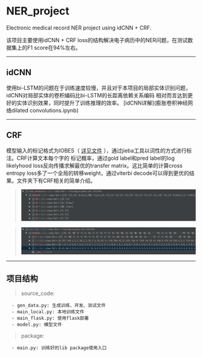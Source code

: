 # NER_project
Electronic medical record NER project using idCNN + CRF.

该项目主要使用idCNN + CRF loss的结构解决电子病历中的NER问题，在测试数据集上的F1 score在94%左右。

---
## idCNN
使用bi-LSTM的问题在于训练速度较慢，并且对于本项目的局部实体识别问题，idCNN对局部实体的卷积编码比bi-LSTM的长距离依赖关系编码
相对而言达到更好的实体识别效果，同时提升了训练推理的效率。 
[idCNN详解](膨胀卷积神经网络dilated convolutions.ipynb)

---
## CRF
模型输入的标记格式为IOBES（ [详见文件](电子病历实体识别项目.ipynb) ），通过jieba工具以词性的方式进行标注。CRF计算文本每个字的
标记概率，通过gold label和pred label的log likelyhood loss反向传播求解最优的transfer matrix。这比简单的计算cross entropy
 loss多了一个全局的转移weight，通过viterbi decode可以得到更优的结果。文件夹下有CRF相关的简单介绍。
 
 > ![pic1](source_code/pic/pic1.png)
 
 > ![pic2](source_code/pic/pic2.png)
 
 ---
 ## 项目结构
 > source_code:
 
      - gen_data.py: 生成训练、开发、测试文件
      - main_local.py: 本地训练文件
      - main_flask.py: 使用flask部署
      - model.py: 模型文件
 > package:
 
      - main.py: 训练好的lib package使用入口
      
